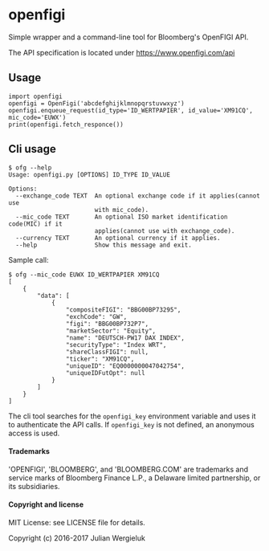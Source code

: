# openfigi

Simple wrapper and a command-line tool for Bloomberg's OpenFIGI API.

The API specification is located under https://www.openfigi.com/api

## Usage

    import openfigi
    openfigi = OpenFigi('abcdefghijklmnopqrstuvwxyz')
    openfigi.enqueue_request(id_type='ID_WERTPAPIER', id_value='XM91CQ', mic_code='EUWX')
    print(openfigi.fetch_responce())

## Cli usage

    $ ofg --help
    Usage: openfigi.py [OPTIONS] ID_TYPE ID_VALUE
    
    Options:
      --exchange_code TEXT  An optional exchange code if it applies(cannot use
                            with mic_code).
      --mic_code TEXT       An optional ISO market identification code(MIC) if it
                            applies(cannot use with exchange_code).
      --currency TEXT       An optional currency if it applies.
      --help                Show this message and exit.

Sample call:

    $ ofg --mic_code EUWX ID_WERTPAPIER XM91CQ
    [
        {
            "data": [
                {
                    "compositeFIGI": "BBG00BP73295",
                    "exchCode": "GW",
                    "figi": "BBG00BP732P7",
                    "marketSector": "Equity",
                    "name": "DEUTSCH-PW17 DAX INDEX",
                    "securityType": "Index WRT",
                    "shareClassFIGI": null,
                    "ticker": "XM91CQ",
                    "uniqueID": "EQ0000000047042754",
                    "uniqueIDFutOpt": null
                }
            ]
        }
    ]

The cli tool searches for the `openfigi_key` environment variable and uses it to
authenticate the API calls. If `openfigi_key` is not defined, an anonymous access is used.

#### Trademarks

'OPENFIGI', 'BLOOMBERG', and 'BLOOMBERG.COM' are trademarks and service marks of
Bloomberg Finance L.P., a Delaware limited partnership, or its subsidiaries.

#### Copyright and license

MIT License: see LICENSE file for details.

Copyright (c) 2016-2017 Julian Wergieluk
